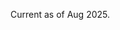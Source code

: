 Current as of Aug 2025.

<object data="../cv_aug_2025.pdf" width="1000" height="1000" type='application/pdf'></object>
